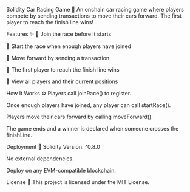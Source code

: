 Solidity Car Racing Game 🚗
An onchain car racing game where players compete by sending transactions to move their cars forward.
The first player to reach the finish line wins!

Features ✨
🔹 Join the race before it starts

🔹 Start the race when enough players have joined

🔹 Move forward by sending a transaction

🔹 The first player to reach the finish line wins

🔹 View all players and their current positions

How It Works ⚙️
Players call joinRace() to register.

Once enough players have joined, any player can call startRace().

Players move their cars forward by calling moveForward().

The game ends and a winner is declared when someone crosses the finishLine.

Deployment 🚀
Solidity Version: ^0.8.0

No external dependencies.

Deploy on any EVM-compatible blockchain.

License 📜
This project is licensed under the MIT License.
